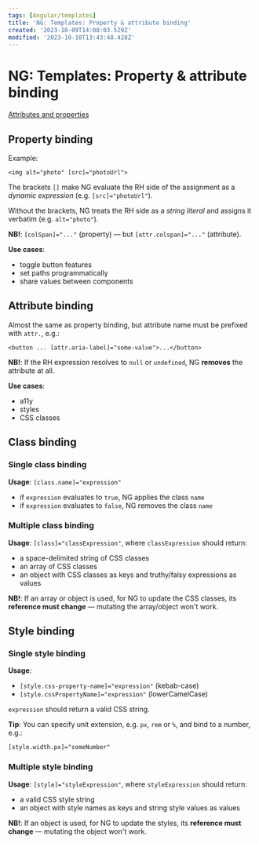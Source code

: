 ```yaml
---
tags: [Angular/templates]
title: 'NG: Templates: Property & attribute binding'
created: '2023-10-09T14:08:03.529Z'
modified: '2023-10-10T13:43:48.428Z'
---
```


# NG: Templates: Property & attribute binding

[Attributes and properties](https://javascript.info/dom-attributes-and-properties)


## Property binding

Example:
```
<img alt="photo" [src]="photoUrl">
```
The brackets `[]` make NG evaluate the RH side of the assignment as a _dynamic expression_ (e.g. `[src]="photoUrl"`).

Without the brackets, NG treats the RH side as a _string literal_ and assigns it verbatim (e.g. `alt="photo"`).

**NB!**: `[colSpan]="..."` (property) &mdash; but `[attr.colspan]="..."` (attribute).

**Use cases**:
- toggle button features
- set paths programmatically
- share values between components


## Attribute binding

Almost the same as property binding, but attribute name must be prefixed with `attr.`, e.g.:
```
<button ... [attr.aria-label]="some-value">...</button>
```

**NB!**: If the RH expression resolves to `null` or `undefined`, NG **removes** the attribute at all.

**Use cases**:
- a11y
- styles
- CSS classes


## Class binding


### Single class binding

**Usage**: `[class.name]="expression"`
- if `expression` evaluates to `true`, NG applies the class `name`
- if `expression` evaluates to `false`, NG removes the class `name`


### Multiple class binding

**Usage**: `[class]="classExpression"`, where `classExpression` should return:
- a space-delimited string of CSS classes
- an array of CSS classes
- an object with CSS classes as keys and truthy/falsy expressions as values

**NB!**: If an array or object is used, for NG to update the CSS classes, its **reference must change** &mdash; mutating the array/object won't work.


## Style binding


### Single style binding

**Usage**:
- `[style.css-property-name]="expression"` (kebab-case)
- `[style.cssPropertyName]="expression"` (lowerCamelCase)

`expression` should return a valid CSS string.

**Tip**: You can specify unit extension, e.g. `px`, `rem` or `%`, and bind to a number, e.g.:
```
[style.width.px]="someNumber"
```


### Multiple style binding

**Usage**: `[style]="styleExpression"`, where `styleExpression` should return:
- a valid CSS style string
- an object with style names as keys and string style values as values

**NB!**: If an object is used, for NG to update the styles, its **reference must change** &mdash; mutating the object won't work.
